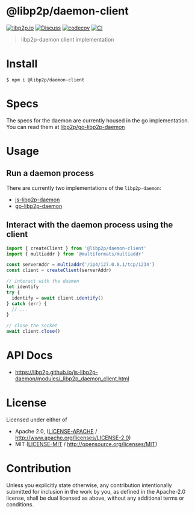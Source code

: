 # @libp2p/daemon-client

[![libp2p.io](https://img.shields.io/badge/project-libp2p-yellow.svg?style=flat-square)](http://libp2p.io/)
[![Discuss](https://img.shields.io/discourse/https/discuss.libp2p.io/posts.svg?style=flat-square)](https://discuss.libp2p.io)
[![codecov](https://img.shields.io/codecov/c/github/libp2p/js-libp2p-daemon.svg?style=flat-square)](https://codecov.io/gh/libp2p/js-libp2p-daemon)
[![CI](https://img.shields.io/github/actions/workflow/status/libp2p/js-libp2p-daemon/js-test-and-release.yml?branch=main\&style=flat-square)](https://github.com/libp2p/js-libp2p-daemon/actions/workflows/js-test-and-release.yml?query=branch%3Amain)

> libp2p-daemon client implementation

# Install

```console
$ npm i @libp2p/daemon-client
```

# Specs

The specs for the daemon are currently housed in the go implementation. You can read them at [libp2p/go-libp2p-daemon](https://github.com/libp2p/go-libp2p-daemon/blob/master/specs/README.md)

# Usage

## Run a daemon process

There are currently two implementations of the `libp2p-daemon`:

- [js-libp2p-daemon](https://github.com/libp2p/js-libp2p-daemon)
- [go-libp2p-daemon](https://github.com/libp2p/go-libp2p-daemon)

## Interact with the daemon process using the client

```js
import { createClient } from '@libp2p/daemon-client'
import { multiaddr } from '@multiformats/multiaddr'

const serverAddr = multiaddr('/ip4/127.0.0.1/tcp/1234')
const client = createClient(serverAddr)

// interact with the daemon
let identify
try {
  identify = await client.identify()
} catch (err) {
  // ...
}

// close the socket
await client.close()
```

# API Docs

- <https://libp2p.github.io/js-libp2p-daemon/modules/_libp2p_daemon_client.html>

# License

Licensed under either of

- Apache 2.0, ([LICENSE-APACHE](https://github.com/libp2p/js-libp2p-daemon/blob/main/packages/libp2p-daemon-client/LICENSE-APACHE) / <http://www.apache.org/licenses/LICENSE-2.0>)
- MIT ([LICENSE-MIT](https://github.com/libp2p/js-libp2p-daemon/blob/main/packages/libp2p-daemon-client/LICENSE-MIT) / <http://opensource.org/licenses/MIT>)

# Contribution

Unless you explicitly state otherwise, any contribution intentionally submitted for inclusion in the work by you, as defined in the Apache-2.0 license, shall be dual licensed as above, without any additional terms or conditions.
